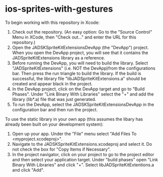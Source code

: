 # ios-sprites-with-gestures

To begin working with this repository in Xcode:

1. Check out the repository.  (An easy option:  Go to the "Source Control" Menu in XCode, then "Check out..." and enter the URL for this repository.)
2. Open the JADSKSpriteKitExtensionsDevApp (the "DevApp") project.  When you open the DevApp project, you will see that it contains the JADSpriteKitExtensions library as a reference.
3. Before running the DevApp, you will need to build the library.  Select "JADSpriteKitExtensions" (i.e. NOT the DevApp)from the configurations bar.  Then press the run triangle to build the library.  If the build is successful, the library file "libJADSpriteKitExtensions.a" should be created and appear black in the project.
4. In the DevApp project, click on the DevApp target and go to "Build Phases".  Under "Link Binary With Libraries" select the "+" and add the library (lib*.a) file that was just generated.  
5. To run the DevApp, select the JADSKSpriteKitExtensionsDevApp in the configuration bar and then run the project.


To use the static library in your own app (this assumes the libary has already been built on your development system):

1.  Open up your app.  Under the "File" menu select "Add Files To <myproject.xcodeproj>".  
2.  Navigate to the JADSKSpriteKitExtensions.xcodeproj and select it.  Do not check the box for "Copy Items if Necessary".  
3.  In the project navigator, click on your project to go to the project editor and then select your application target.  Under "build phases" open "Link Binary With Libraries" and click "+".  Select libJADSpriteKitExtentions.a and click "Add".
